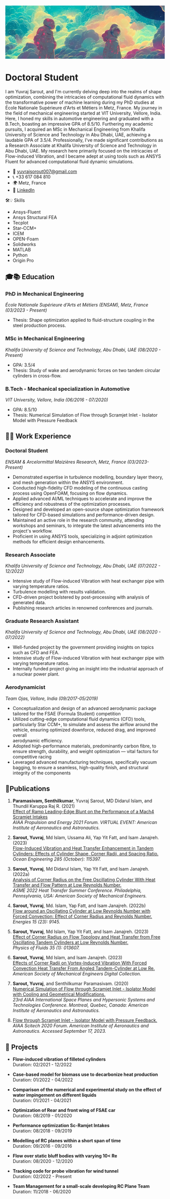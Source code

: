 ![](/Folder/unnamed.jpg)
# Doctoral Student

I am Yuvraj Sarout, and I'm currently delving deep into the realms of shape optimization, combining the intricacies of computational fluid dynamics with the transformative power of machine learning during my PhD studies at École Nationale Supérieure d'Arts et Métiers in Metz, France. My journey in the field of mechanical engineering started at VIT University, Vellore, India. Here, I honed my skills in automotive engineering and graduated with a B.Tech, boasting an impressive GPA of 8.5/10. Furthering my academic pursuits, I acquired an MSc in Mechanical Engineering from Khalifa University of Science and Technology in Abu Dhabi, UAE, achieving a laudable GPA of 3.5/4. Professionally, I've made significant contributions as a Research Associate at Khalifa University of Science and Technology in Abu Dhabi, UAE. My research here primarily focused on the intricacies of Flow-induced Vibration, and I became adept at using tools such as ANSYS Fluent for advanced computational fluid dynamic simulations.


- 📧 [yuvrajsorout007@gmail.com](mailto:yuvrajsorout007@gmail.com)
- 📞 +33 617 084 810
- 🌍 Metz, France
- 🔗 [LinkedIn](https://linkedin.com/in/yuvrajxsarout)

🛠️💡 Skills
- Ansys-Fluent
- Ansys Structural FEA
- Tecplot
- Star-CCM+
- ICEM
- OPEN-Foam
- Solidworks
- MATLAB
- Python
- Origin Pro
  
## 🎓📚 Education
### PhD in Mechanical Engineering
_École Nationale Supérieure d'Arts et Métiers (ENSAM), Metz, France (03/2023 - Present)_
- Thesis: Shape optimization applied to fluid-structure coupling in the steel production process.
  
### MSc in Mechanical Engineering
_Khalifa University of Science and Technology, Abu Dhabi, UAE (08/2020 - Present)_
- GPA: 3.5/4
- Thesis: Study of wake and aerodynamic forces on two tandem circular cylinders in cross-flow.

### B.Tech - Mechanical specialization in Automotive
_VIT University, Vellore, India (06/2016 - 07/2020)_
- GPA: 8.5/10
- Thesis: Numerical Simulation of Flow through Scramjet Inlet - Isolator Model with Pressure Feedback
## 👨‍💻 Work Experience

### Doctoral Student
_ENSAM & Arcelormittal Maizières Research, Metz, France (03/2023-Present)_
-  Demonstrated expertise in turbulence modelling, boundary layer theory, and mesh generation within the ANSYS environment.
-  Conducted high-fidelity CFD modeling of the continuous casting process using OpenFOAM, focusing on flow dynamics.
-  Applied advanced AI/ML techniques to accelerate and improve the efficiency and robustness of the optimization processes.
-  Designed and developed an open-source shape optimization framework tailored for CFD-based simulations and performance-driven design.
-  Maintained an active role in the research community, attending workshops and seminars, to integrate the latest advancements into the project's workflow.
-  Proficient in using ANSYS tools, specializing in adjoint optimization methods for efficient design enhancements.

### Research Associate
_Khalifa University of Science and Technology, Abu Dhabi, UAE (07/2022 - 12/2022)_
- Intensive study of Flow-induced Vibration with heat exchanger pipe with varying temperature ratios.
- Turbulence modelling with results validation.
- CFD-driven project bolstered by post-processing with analysis of generated data.
- Publishing research articles in renowned conferences and journals.

### Graduate Research Assistant
_Khalifa University of Science and Technology, Abu Dhabi, UAE (08/2020 - 07/2022)_
- Well-funded project by the government providing insights on topics such as CFD and FEA.
- Intensive study of Flow-induced Vibration with heat exchanger pipe with varying temperature ratios.
- Internally funded project giving an insight into the industrial approach of a nuclear power plant.

### Aerodynamicist
_Team Ojas, Vellore, India (09/2017-05/2019)_
-  Conceptualization and design of an advanced aerodynamic package tailored for the FSAE (Formula Student) competition
-  Utilized cutting-edge computational fluid dynamics (CFD) tools, particularly Star CCM+, to simulate and assess the airflow around the vehicle, ensuring optimized downforce, reduced drag, and improved overall     
    aerodynamic efficiency.
-  Adopted high-performance materials, predominantly carbon fibre, to ensure strength, durability, and weight optimization — vital factors for competitive racing
-  Leveraged advanced manufacturing techniques, specifically vacuum bagging, to ensure a seamless, high-quality finish, and structural integrity of the components




## 📑Publications

1. **Paramasivam, Senthilkumar**, Yuvraj Sarout, MD Didarul Islam, and Thundil Karuppa Raj R. (2021)  
   [Effect of Ramp Leading-Edge Blunt on the Performance of a Mach4 Scramjet Intakes](https://doi.org/10.2514/6.2021-3540)  
   *AIAA Propulsion and Energy 2021 Forum. VIRTUAL EVENT: American Institute of Aeronautics and Astronautics.*

2. **Sarout, Yuvraj**, Md Islam, Ussama Ali, Yap Yit Fatt, and Isam Janajreh. (2023)  
   [Flow-Induced Vibration and Heat Transfer Enhancement in Tandem Cylinders: Effects of Cylinder Shape, Corner Radii, and Spacing Ratio.](https://doi.org/10.1016/j.oceaneng.2023.115397)  
   *Ocean Engineering 285 (October): 115397.*

3. **Sarout, Yuvraj**, Md Didarul Islam, Yap Yit Fatt, and Isam Janajreh. (2022a)  
   [Analysis of Corner Radius on the Free Oscillating Cylinder With Heat Transfer and Flow Pattern at Low Reynolds Number.](https://doi.org/10.1115/HT2022-85599)  
   *ASME 2022 Heat Transfer Summer Conference. Philadelphia, Pennsylvania, USA: American Society of Mechanical Engineers.*

4. **Sarout, Yuvraj**, Md. Islam, Yap Fatt, and Isam Janajreh. (2022b)  
   [Flow around an Oscillating Cylinder at Low Reynolds Number with Forced Convection: Effect of Corner Radius and Reynolds Number.](https://doi.org/10.3390/en15239145)  
   *Energies 15 (23): 9145.*

5. **Sarout, Yuvraj**, Md Islam, Yap Yit Fatt, and Isam Janajreh. (2023)  
   [Effect of Corner Radius on Flow Topology and Heat Transfer from Free Oscillating Tandem Cylinders at Low Reynolds Number.](https://doi.org/10.1063/5.0132185)  
   *Physics of Fluids 35 (1): 013607.*

6. **Sarout, Yuvraj**, Md Islam, and Isam Janajreh. (2023)  
   [Effects of Corner Radii on Vortex-Induced Vibration With Forced Convection Heat Transfer From Angled Tandem-Cylinder at Low Re.](https://doi.org/10.1115/IMECE2022-94978)  
   *American Society of Mechanical Engineers Digital Collection.*

7. **Sarout, Yuvraj**, and Senthilkumar Paramasivam. (2020)  
   [Numerical Simulation of Flow through Scramjet Inlet - Isolator Model with Cooling and Geometrical Modifications.](https://doi.org/10.2514/6.2020-2440)  
   *23rd AIAA International Space Planes and Hypersonic Systems and Technologies Conference. Montreal, Quebec, Canada: American Institute of Aeronautics and Astronautics.*

8. [Flow through Scramjet Inlet - Isolator Model with Pressure Feedback.](https://doi.org/10.2514/6.2020-0650)  
   *AIAA Scitech 2020 Forum. American Institute of Aeronautics and Astronautics. Accessed September 17, 2023.*


## 🦾 Projects

- **Flow-induced vibration of filleted cylinders**  
  Duration: 02/2021 - 12/2022

- **Case-based model for biomass use to decarbonize heat production**  
  Duration: 01/2022 - 04/2022

- **Comparison of the numerical and experimental study on the effect of water impingement on different liquids**  
  Duration: 01/2021 - 04/2021

- **Optimization of Rear and front wing of FSAE car**  
  Duration: 08/2019 - 01/2020

- **Performance optimization Sc-Ramjet Intakes**  
  Duration: 08/2018 - 09/2019

- **Modelling of RC planes within a short span of time**  
  Duration: 09/2016 - 09/2016

- **Flow over static bluff bodies with varying 10< Re**  
  Duration: 08/2020 - 12/2020

- **Tracking code for probe vibration for wind tunnel**  
  Duration: 02/2022 - Present

- **Team Management for a small-scale developing RC Plane Team**  
  Duration: 11/2018 - 06/2020
